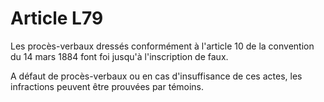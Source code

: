 # Article L79

Les procès-verbaux dressés conformément à l'article 10 de la convention du 14 mars 1884 font foi jusqu'à l'inscription de faux.

A défaut de procès-verbaux ou en cas d'insuffisance de ces actes, les infractions peuvent être prouvées par témoins.